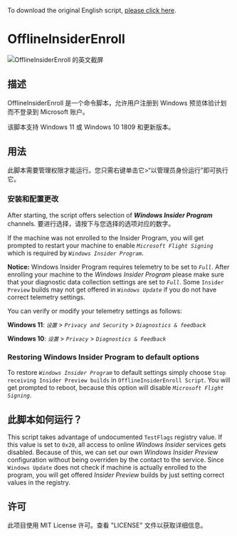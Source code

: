To download the original English script, [please click here](https://github.com/abbodi1406/offlineinsiderenroll).
# OfflineInsiderEnroll

![OfflineInsiderEnroll 的英文截屏](https://i.imgur.com/hzusXzd.png)

## 描述

OfflineInsiderEnroll 是一个命令脚本，允许用户注册到
Windows 预览体验计划而不登录到 Microsoft 账户。

该脚本支持 Windows 11 或 Windows 10 1809 和更新版本。

## 用法

此脚本需要管理权限才能运行。您只需右键单击它>“以管理员身份运行”即可执行它。

### 安装和配置更改

After starting, the script offers selection of __*Windows Insider Program*__ channels.
要进行选择，请按下与您选择的选项对应的数字。

If the machine was not enrolled to the Insider Program, you will get prompted to
restart your machine to enable *`Microsoft Flight Signing`* which is required by
*`Windows Insider Program`*.

**Notice:** Windows Insider Program requires telemetry to be set to *`Full`*.
After enrolling your machine to the *Windows Insider Program* please make sure
that your diagnostic data collection settings are set to *`Full`*. Some `Insider
Preview` builds may not get offered in *`Windows Update`* if you do not have
correct telemetry settings.

You can verify or modify your telemetry settings as follows:

__Windows 11__: *`设置`* > *`Privacy and Security`* > *`Diagnostics & feedback`*

__Windows 10__: *`设置`* > *`Privacy`* > *`Diagnostics & Feedback`*

### Restoring Windows Insider Program to default options

To restore *`Windows Insider Program`* to default settings simply choose `Stop
receiving Insider Preview builds` in `OfflineInsiderEnroll Script`. You will get prompted
to reboot, because this option will disable *`Microsoft Flight Signing`*.

## 此脚本如何运行？

This script takes advantage of undocumented `TestFlags` registry value.
If this value is set to `0x20`, all access to online *Windows Insider* services
gets disabled. Because of this, we can set our own *Windows Insider Preview*
configuration without being overriden by the contact to the service. Since
`Windows Update` does not check if machine is actually enrolled to the program,
you will get offered *Insider Preview* builds by just setting correct values in
the registry.

## 许可

此项目使用 MIT License 许可。查看 "LICENSE" 文件以获取详细信息。
